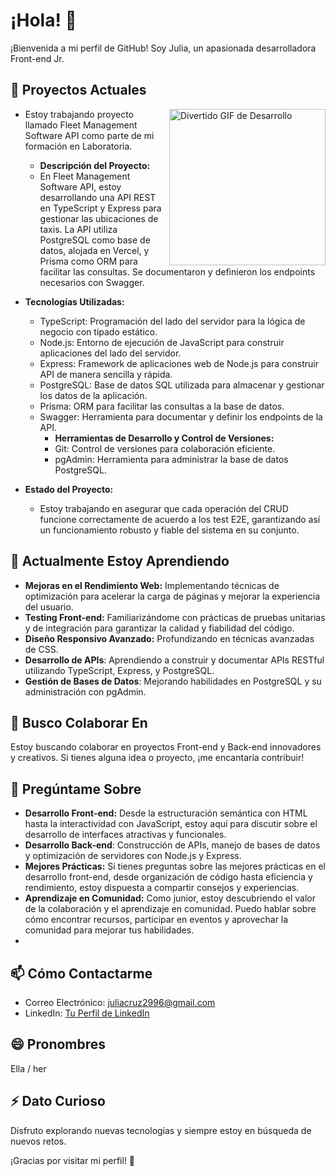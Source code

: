 # ¡Hola! 👋 
¡Bienvenida a mi perfil de GitHub! Soy Julia, un apasionada desarrolladora Front-end Jr. 

## 🔭 Proyectos Actuales
<img src="https://media.giphy.com/media/v1.Y2lkPTc5MGI3NjExZXozNHFlaGFtNnZob3Z5YWs2bnlyMzl4c2Z4MnpvcGF1cWh2enRucyZlcD12MV9pbnRlcm5hbF9naWZfYnlfaWQmY3Q9Zw/CuuSHzuc0O166MRfjt/giphy.gif" alt="Divertido GIF de Desarrollo" width="250" align="right"   >

- Estoy trabajando proyecto llamado Fleet Management Software API como parte de mi formación en Laboratoria.

  - **Descripción del Proyecto:**
  - En Fleet Management Software API, estoy desarrollando una API REST en TypeScript y Express para gestionar las ubicaciones de taxis. La API utiliza PostgreSQL como base de datos, alojada en Vercel, y Prisma como ORM para facilitar las consultas. Se documentaron y definieron los endpoints necesarios con Swagger.
- **Tecnologías Utilizadas:**
  - TypeScript: Programación del lado del servidor para la lógica de negocio con tipado estático.
  - Node.js: Entorno de ejecución de JavaScript para construir aplicaciones del lado del servidor.
  - Express: Framework de aplicaciones web de Node.js para construir API de manera sencilla y rápida.
  - PostgreSQL: Base de datos SQL utilizada para almacenar y gestionar los datos de la aplicación.
  - Prisma: ORM para facilitar las consultas a la base de datos.
  - Swagger: Herramienta para documentar y definir los endpoints de la API.
     - **Herramientas de Desarrollo y Control de Versiones:**
     - Git: Control de versiones para colaboración eficiente.
     - pgAdmin: Herramienta para administrar la base de datos PostgreSQL.
- **Estado del Proyecto:**
  - Estoy trabajando en asegurar que cada operación del CRUD funcione correctamente de acuerdo a los test E2E, garantizando así un funcionamiento robusto y fiable del sistema en su conjunto.

## 🌱 Actualmente Estoy Aprendiendo
- **Mejoras en el Rendimiento Web:** Implementando técnicas de optimización para acelerar la carga de páginas y mejorar la experiencia del usuario.
- **Testing Front-end:** Familiarizándome con prácticas de pruebas unitarias y de integración para garantizar la calidad y fiabilidad del código.
- **Diseño Responsivo Avanzado:** Profundizando en técnicas avanzadas de CSS.
- **Desarrollo de APIs**: Aprendiendo a construir y documentar APIs RESTful utilizando TypeScript, Express, y PostgreSQL.
- **Gestión de Bases de Datos**: Mejorando habilidades en PostgreSQL y su administración con pgAdmin.

## 👯 Busco Colaborar En

Estoy buscando colaborar en proyectos Front-end y Back-end innovadores y creativos. Si tienes alguna idea o proyecto, ¡me encantaría contribuir!

## 💬 Pregúntame Sobre
- **Desarrollo Front-end:** Desde la estructuración semántica con HTML hasta la interactividad con JavaScript, estoy aquí para discutir sobre el desarrollo de interfaces atractivas y funcionales.
- **Desarrollo Back-end**: Construcción de APIs, manejo de bases de datos y optimización de servidores con Node.js y Express.
- **Mejores Prácticas:** Si tienes preguntas sobre las mejores prácticas en el desarrollo front-end, desde organización de código hasta eficiencia y rendimiento, estoy dispuesta a compartir consejos y experiencias.
- **Aprendizaje en Comunidad:** Como junior, estoy descubriendo el valor de la colaboración y el aprendizaje en comunidad. Puedo hablar sobre cómo encontrar recursos, participar en eventos y aprovechar la comunidad para mejorar tus habilidades.
- 


## 📫 Cómo Contactarme

- Correo Electrónico: juliacruz2996@gmail.com
- LinkedIn: [Tu Perfil de LinkedIn](https://www.linkedin.com/in/juliacp/)


## 😄 Pronombres

Ella / her

## ⚡ Dato Curioso

Disfruto explorando nuevas tecnologías y siempre estoy en búsqueda de nuevos retos.

¡Gracias por visitar mi perfil! 🚀
